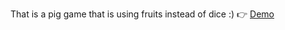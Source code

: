 That is a pig game that is using fruits instead of dice :)
👉 [Demo](https://pig-game-mnd.netlify.app/) 
